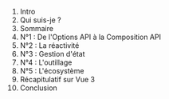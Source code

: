 1. Intro
2. Qui suis-je ?
3. Sommaire
4. N°1 : De l'Options API à la Composition API
5. N°2 : La réactivité
6. N°3 : Gestion d'état
7. N°4 : L'outillage
8. N°5 : L'écosystème
9. Récapitulatif sur Vue 3
10. Conclusion